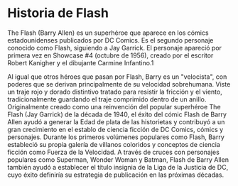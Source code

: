 # Historia de Flash 


The Flash (Barry Allen) es un superhéroe que aparece en los cómics estadounidenses publicados por DC Comics. Es el segundo personaje conocido como Flash, siguiendo a Jay Garrick. El personaje apareció por primera vez en Showcase #4 (octubre de 1956), creado por el escritor Robert Kanigher y el dibujante Carmine Infantino.1​

Al igual que otros héroes que pasan por Flash, Barry es un "velocista", con poderes que se derivan principalmente de su velocidad sobrehumana. Viste un traje rojo y dorado distintivo tratado para resistir la fricción y el viento, tradicionalmente guardando el traje comprimido dentro de un anillo. Originalmente creado como una reinvención del popular superhéroe The Flash (Jay Garrick) de la década de 1940, el éxito del cómic Flash de Barry Allen ayudó a generar la Edad de plata de las historietas y contribuyó a un gran crecimiento en el establo de ciencia ficción de DC Comics, cómics y personajes. Durante los primeros volúmenes populares como Flash, Barry estableció su propia galería de villanos coloridos y conceptos de ciencia ficción como Fuerza de la Velocidad. A través de cruces con personajes populares como Superman, Wonder Woman y Batman, Flash de Barry Allen también ayudó a establecer el título insignia de la Liga de la Justicia de DC, cuyo éxito definiría su estrategia de publicación en las próximas décadas.
